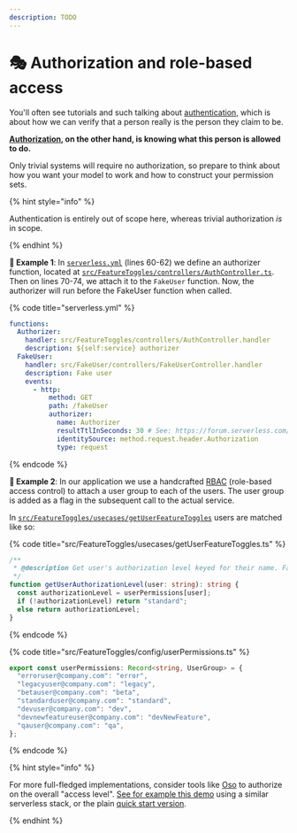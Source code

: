 ```yaml
---
description: TODO
---
```


# 🎭 Authorization and role-based access

You'll often see tutorials and such talking about [authentication](https://auth0.com/intro-to-iam/what-is-authentication/), which is about how we can verify that a person really is the person they claim to be.

**[Authorization](https://www.osohq.com/academy), on the other hand, is knowing what this person is allowed to do.**

Only trivial systems will require no authorization, so prepare to think about how you want your model to work and how to construct your permission sets.

{% hint style="info" %}

Authentication is entirely out of scope here, whereas trivial authorization _is_ in scope.

{% endhint %}

**🎯 Example 1**: In [`serverless.yml`](https://github.com/mikaelvesavuori/better-apis-workshop/blob/main/serverless.yml) (lines 60-62) we define an authorizer function, located at [`src/FeatureToggles/controllers/AuthController.ts`](https://github.com/mikaelvesavuori/better-apis-workshop/blob/main/src/FeatureToggles/controllers/AuthController.ts). Then on lines 70-74, we attach it to the `FakeUser` function. Now, the authorizer will run before the FakeUser function when called.

{% code title="serverless.yml" %}

```yml
functions:
  Authorizer:
    handler: src/FeatureToggles/controllers/AuthController.handler
    description: ${self:service} authorizer
  FakeUser:
    handler: src/FakeUser/controllers/FakeUserController.handler
    description: Fake user
    events:
      - http:
          method: GET
          path: /fakeUser
          authorizer:
            name: Authorizer
            resultTtlInSeconds: 30 # See: https://forum.serverless.com/t/api-gateway-custom-authorizer-caching-problems/4695
            identitySource: method.request.header.Authorization
            type: request
```

{% endcode %}

**🎯 Example 2**: In our application we use a handcrafted [RBAC](https://en.wikipedia.org/wiki/Role-based_access_control) (role-based access control) to attach a user group to each of the users. The user group is added as a flag in the subsequent call to the actual service.

In [`src/FeatureToggles/usecases/getUserFeatureToggles`](https://github.com/mikaelvesavuori/better-apis-workshop/blob/4c28f13ce65cb0d05cb09154a27b8949bcd1641a/src/FeatureToggles/usecases/getUserFeatureToggles.ts) users are matched like so:

{% code title="src/FeatureToggles/usecases/getUserFeatureToggles.ts" %}

```typescript
/**
 * @description Get user's authorization level keyed for their name. Fallback is "standard" features.
 */
function getUserAuthorizationLevel(user: string): string {
  const authorizationLevel = userPermissions[user];
  if (!authorizationLevel) return "standard";
  else return authorizationLevel;
}
```

{% endcode %}

{% code title="src/FeatureToggles/config/userPermissions.ts" %}

```typescript
export const userPermissions: Record<string, UserGroup> = {
  "erroruser@company.com": "error",
  "legacyuser@company.com": "legacy",
  "betauser@company.com": "beta",
  "standarduser@company.com": "standard",
  "devuser@company.com": "dev",
  "devnewfeatureuser@company.com": "devNewFeature",
  "qauser@company.com": "qa",
};
```

{% endcode %}

{% hint style="info" %}

For more full-fledged implementations, consider tools like [Oso](https://www.osohq.com) to authorize on the overall "access level". [See for example this demo](https://www.osohq.com/post/add-authorization-to-a-serverless-nodejs-app) using a similar serverless stack, or the plain [quick start version](https://docs.osohq.com/node/getting-started/quickstart.html).

{% endhint %}
